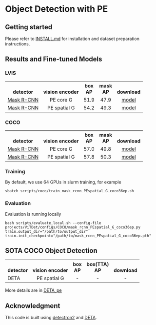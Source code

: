 # Object Detection with PE

## Getting started

Please refer to [INSTALL.md](INSTALL.md) for installation and dataset preparation instructions.

## Results and Fine-tuned Models


### LVIS

<table><tbody>
<!-- START TABLE -->
<!-- TABLE HEADER -->
<th valign="bottom">detector</th>
<th valign="bottom">vision encoder</th>
<th valign="bottom">box<br/>AP</th>
<th valign="bottom">mask<br/>AP</th>
<th valign="bottom">download</th>
<!-- TABLE BODY -->
<!-- ROW: mask_rcnn_PEcore_G_lvis75ep -->
 <tr><td align="left"><a href="projects/ViTDet/configs/LVIS/mask_rcnn_PEcore_G_lvis75ep.py">Mask R-CNN</a></td>
<td align="center">PE core G</td>
<td align="center">51.9</td>
<td align="center">47.9</td>
<td align="center"><a href="https://huggingface.co/facebook/PE-Detection/resolve/main/mask_rcnn_PEcore_G_lvis75ep.pth">model</a></td>
</tr>
<!-- ROW: mask_rcnn_PEspatial_G_lvis75ep -->
 <tr><td align="left"><a href="projects/ViTDet/configs/LVIS/mask_rcnn_PEspatial_G_lvis75ep.py">Mask R-CNN</a></td>
<td align="center">PE spatial G</td>
<td align="center">54.2</td>
<td align="center">49.3</td>
<td align="center"><a href="https://huggingface.co/facebook/PE-Detection/resolve/main/mask_rcnn_PEspatial_G_lvis75ep.pth">model</a></td>
</tr>
</tbody></table>


### COCO

<table><tbody>
<!-- START TABLE -->
<!-- TABLE HEADER -->
<th valign="bottom">detector</th>
<th valign="bottom">vision encoder</th>
<th valign="bottom">box<br/>AP</th>
<th valign="bottom">mask<br/>AP</th>
<th valign="bottom">download</th>
<!-- TABLE BODY -->
<!-- ROW: mask_rcnn_PEcore_G_coco75ep -->
 <tr><td align="left"><a href="projects/ViTDet/configs/COCO/mask_rcnn_PEcore_G_coco75ep.py">Mask R-CNN</a></td>
<td align="center">PE core G</td>
<td align="center">57.0</td>
<td align="center">49.8</td>
<td align="center"><a href="https://huggingface.co/facebook/PE-Detection/resolve/main/mask_rcnn_PEcore_G_coco75ep.pth">model</a></td>
</tr>
<!-- ROW: mask_rcnn_PEspatial_G_coco36ep -->
 <tr><td align="left"><a href="projects/ViTDet/configs/COCO/mask_rcnn_PEspatial_G_coco36ep.py">Mask R-CNN</a></td>
<td align="center">PE spatial G</td>
<td align="center">57.8</td>
<td align="center">50.3</td>
<td align="center"><a href="https://huggingface.co/facebook/PE-Detection/resolve/main/mask_rcnn_PEspatial_G_coco36ep.pth">model</a></td>
</tr>
</tbody></table>


### Training
By default, we use 64 GPUs in slurm training, for example

```
sbatch scripts/coco/train_mask_rcnn_PEspatial_G_coco36ep.sh
```

### Evaluation
Evaluation is running locally
```
bash scripts/evaluate_local.sh --config-file projects/ViTDet/configs/COCO/mask_rcnn_PEspatial_G_coco36ep.py train.output_dir="/path/to/output_dir" train.init_checkpoint="/path/to/mask_rcnn_PEspatial_G_coco36ep.pth"
```


## SOTA COCO Object Detection

<table><tbody>
<!-- START TABLE -->
<!-- TABLE HEADER -->
<th valign="bottom">detector</th>
<th valign="bottom">vision encoder</th>
<th valign="bottom">box<br/>AP</th>
<th valign="bottom">box(TTA)<br/>AP</th>
<th valign="bottom">download</th>
<!-- TABLE BODY -->
<!-- ROW: mask_rcnn_vitdet_l_100ep -->
 <tr><td align="left">DETA</td>
<td align="center">PE spatial G</td>
<td align="center"> - </td>
<td align="center"> - </td>
<td align="center"> - </td>
</tr>
</tbody></table>

More details are in [DETA_pe](DETA_pe)


## Acknowledgment

This code is built using [detectron2](https://github.com/facebookresearch/detectron2) and [DETA](https://github.com/jozhang97/DETA).
